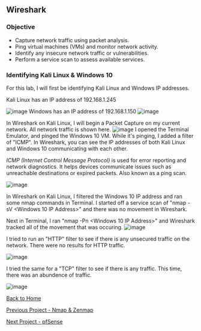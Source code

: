 ## Wireshark

### Objective
- Capture network traffic using packet analysis.
- Ping virtual machines (VMs) and monitor network activity.
- Identify any insecure network traffic or vulnerabilities.
- Perform a service scan to assess available services.

### Identifying Kali Linux & Windows 10

For this lab, I will first be identifying Kali Linux and Windows IP addresses. 

Kali Linux has an IP address of 192.168.1.245


![image](https://github.com/user-attachments/assets/90ecde5b-0045-44f5-9e71-5c2d42b0986a)
Windows has an IP address of 192.168.1.150
![image](https://github.com/user-attachments/assets/0e059bf0-cff3-43f1-8518-c94c0b858a19)

In Wireshark on Kali Linux, I will begin a Packet Capture on my current network. All network traffic is shown here.
![image](https://github.com/user-attachments/assets/444310d0-2451-4f9f-8b22-e037beeb8d0b)
I opened the Terminal Emulator, and pinged the Windows 10 VM. While it's pinging, I added a filter of "ICMP". In Wireshark, you can see the IP addresses of both Kali Linux and Windows 10 communicating with each other. 

*ICMP (Internet Control Message Protocol)* is used for error reporting and network diagnostics. It helps devices communicate issues such as unreachable destinations or expired packets. Also known as a ping scan.

![image](https://github.com/user-attachments/assets/a5c914e4-5b61-43c6-85aa-b969be612877)

In Wireshark on Kali Linux, I filtered the Windows 10 IP address and ran some nmap commands in Terminal. I started off a service scan of "nmap -sV <Windows 10 IP Address>" and there was no movement in Wireshark. 

Next in Terminal, I ran "nmap -Pn <Windows 10 IP Address>" and Wireshark tracked all of the movement that was occuring.
![image](https://github.com/user-attachments/assets/72a6ad92-05cf-4f23-9740-c7b7bc7180bf)

I tried to run an "HTTP" filter to see if there is any unsecured traffic on the network. There were no results for HTTP traffic.

![image](https://github.com/user-attachments/assets/6f6138d9-0696-4107-a009-f3e639bc8876)

I tried the same for a "TCP" filter to see if there is any traffic. This time, there was an abundence of traffic. 

![image](https://github.com/user-attachments/assets/9125ddcf-b6d2-4a22-8fa0-44103b591d65)



[Back to Home](https://github.com/EricFarrell/Cybersecurity-Portfolio/blob/6a83e9281d036567be6e5ed086086a2c0a63f5f6/README.md)

[Previous Project - Nmap & Zenmap](https://github.com/EricFarrell/Cybersecurity-Portfolio/tree/6a83e9281d036567be6e5ed086086a2c0a63f5f6/Nmap%20%26%20Zenmap)

[Next Project - pfSense](https://github.com/EricFarrell/Cybersecurity-Portfolio/tree/6a83e9281d036567be6e5ed086086a2c0a63f5f6/pfSense)

